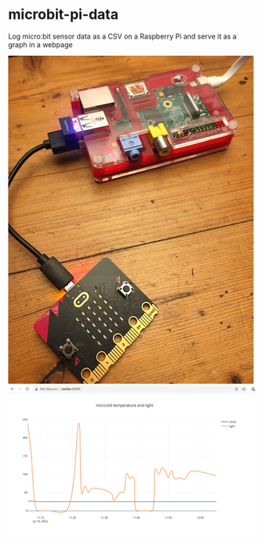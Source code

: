 # microbit-pi-data
Log micro:bit sensor data as a CSV on a Raspberry Pi and serve it as a graph in a webpage

![micro:bit and old Raspberry Pi](IMG_3857-smol.JPG)
![screenshot of webpage](screenshot.png)
